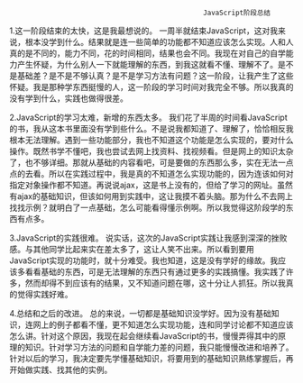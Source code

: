 ﻿                                                    JavaScript阶段总结
 
 1.这一阶段结束的太快，这是我最想说的。
    一周半就结束JavaScript，这对我来说，根本没学到什么。结果就是连一些简单的功能都不知道应该怎么实现。人和人真的是不同的，能力不同，花的时间相同，结果也会不同。我现在对自己的自学能力产生怀疑，为什么别人一下就能理解的东西，到我这就看不懂、理解不了。是不是基础差？是不是不够认真？是不是学习方法有问题？这一阶段，让我产生了这些怀疑。我是那种学东西挺慢的人，这一阶段的学习时间对我完全不够。所以我真的没有学到什么，实践也做得很差。
    
2.JavaScript的学习太难，新增的东西太多。
    我们花了半周的时间看JavaScript的书，我从这本书里面没有学到些什么。不是说我都知道了、理解了，恰恰相反我根本无法理解。遇到一些功能部分，我也不知道这个功能是怎么实现的，要对什么操作。既然书学不懂吧，我也尝试去网上找资料、找视频看。但是网上的知识太杂了，也不够详细。那就从基础的内容看吧，可是要做的东西那么多，实在无法一点点的去看。所以在实践过程中，我是真的不知道怎么实现功能的，因为连该如何对指定对象操作都不知道。再说说ajax，这是书上没有的，但给了学习的网址。虽然有ajax的基础知识，但该如何用到实践中，这让我摸不着头脑。那为什么不去网上找找示例？就明白了一点基础，怎么可能看得懂示例啊。所以我觉得这阶段学的东西有点多。
    
3.JavaScript的实践很难。
    说实话，这次的JavaScript实践让我感到深深的挫败感。与其他同学比起来实在差太多了，这让人笑不出来。所以看到要用JavaScript实现的功能时，就十分难受。我也知道，这是没有学好的缘故。我应该多看看基础的东西，可是无法理解的东西只有通过更多的实践搞懂。我实践了许多，然而却得不到应该有的结果，又不知道问题在哪，这十分让人抓狂。所以我真的觉得实践好难。
    
4.总结和之后的改进。
    总的来说，一切都是基础知识没学好。因为没有基础知识，连网上的例子都看不懂，更不知道怎么实现功能，连和同学讨论都不知道应该怎么讲。针对这个原因，我现在起会继续看JavaScript的书，慢慢弄得其中的原理的知识。针对学习方法的问题和自学能力差的问题，我只能慢慢改进和培养了。针对以后的学习，我决定要先学懂基础知识，将要用到的基础知识熟练掌握后，再开始做实践、找其他的实例。
